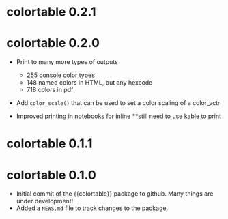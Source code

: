 # colortable 0.2.1

# colortable 0.2.0

* Print to many more types of outputs
    - 255 console color types
    - 148 named colors in HTML, but any hexcode
    - 718 colors in pdf

* Add `color_scale()` that can be used to set a color scaling of a color_vctr

* Improved printing in notebooks for inline **still need to use kable to print

# colortable 0.1.1

# colortable 0.1.0

* Initial commit of the {{colortable}} package to github. Many things are under development!
* Added a `NEWS.md` file to track changes to the package.
